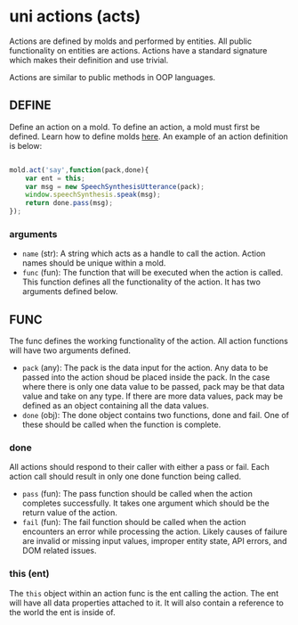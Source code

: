 # uni actions (acts)

Actions are defined by molds and performed by entities. All public functionality on entities are actions. Actions have a standard signature which makes their definition and use trivial.

Actions are similar to public methods in OOP languages.

## DEFINE

Define an action on a mold. To define an action, a mold must first be defined. Learn how to define molds [here](docs/molds.md). An example of an action definition is below:

``` javascript

mold.act('say',function(pack,done){
	var ent = this;
	var msg = new SpeechSynthesisUtterance(pack);
	window.speechSynthesis.speak(msg);
	return done.pass(msg);
});

```

### arguments

- `name` (str): A string which acts as a handle to call the action. Action names should be unique within a mold.
- `func` (fun): The function that will be executed when the action is called. This function defines all the functionality of the action. It has two arguments defined below.

## FUNC

The func defines the working functionality of the action. All action functions will have two arguments defined.

- `pack` (any): The pack is the data input for the action. Any data to be passed into the action shoud be placed inside the pack. In the case where there is only one data value to be passed, pack may be that data value and take on any type. If there are more data values, pack may be defined as an object containing all the data values.
- `done` (obj): The done object contains two functions, done and fail. One of these should be called when the function is complete.

### done

All actions should respond to their caller with either a pass or fail. Each action call should result in only one done function being called.

- `pass` (fun): The pass function should be called when the action completes successfully. It takes one argument which should be the return value of the action.
- `fail` (fun): The fail function should be called when the action encounters an error while processing the action. Likely causes of failure are invalid or missing input values, improper entity state, API errors, and DOM related issues.

### this (ent)

The `this` object within an action func is the ent calling the action. The ent will have all data properties attached to it. It will also contain a reference to the world the ent is inside of.

